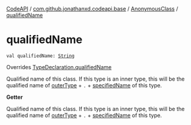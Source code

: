 [CodeAPI](../../index.md) / [com.github.jonathanxd.codeapi.base](../index.md) / [AnonymousClass](index.md) / [qualifiedName](.)

# qualifiedName

`val qualifiedName: `[`String`](https://kotlinlang.org/api/latest/jvm/stdlib/kotlin/-string/index.html)

Overrides [TypeDeclaration.qualifiedName](../-type-declaration/qualified-name.md)

Qualified name of this class. If this type is an inner type, this will be the
qualified name of [outerType](outer-type.md) + `.` + [specifiedName](specified-name.md) of this type.

**Getter**

Qualified name of this class. If this type is an inner type, this will be the
qualified name of [outerType](outer-type.md) + `.` + [specifiedName](specified-name.md) of this type.

